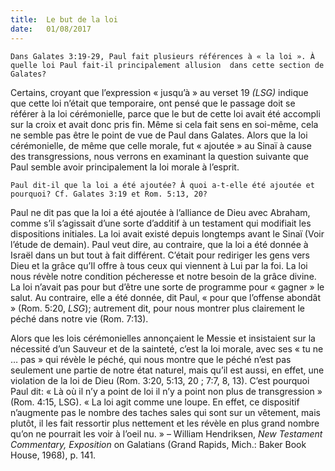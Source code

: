 ```yaml
---
title:  Le but de la loi
date:   01/08/2017
---
```


`Dans Galates 3:19-29, Paul fait plusieurs références à « la loi ». À quelle loi Paul fait-il principalement allusion  dans cette section de Galates?`

Certains, croyant que l’expression « jusqu’à » au verset 19 *(LSG)* indique que cette loi n’était que temporaire,  ont pensé que le passage doit se référer à la loi cérémonielle, parce que le but de cette loi avait été accompli  sur la croix et avait donc pris fin. Même si cela fait sens en soi-même, cela ne semble pas être le point de vue  de Paul dans Galates. Alors que la loi cérémonielle, de même que celle morale, fut « ajoutée » au Sinaï à cause  des transgressions, nous verrons en examinant la question suivante que Paul semble avoir principalement la  loi morale à l’esprit. 

`Paul dit-il que la loi a été ajoutée? À quoi a-t-elle été ajoutée et pourquoi? Cf. Galates 3:19 et Rom. 5:13, 20?`

Paul ne dit pas que la loi a été ajoutée à l’alliance de Dieu avec Abraham, comme s’il s’agissait d’une sorte  d’additif à un testament qui modifiait les dispositions initiales. La loi avait existé depuis longtemps avant le  Sinaï (Voir l’étude de demain). Paul veut dire, au contraire, que la loi a été donnée à Israël dans un but tout à  fait différent. C’était pour rediriger les gens vers Dieu et la grâce qu’Il offre à tous ceux qui viennent à Lui par la  foi. La loi nous révèle notre condition pécheresse et notre besoin de la grâce divine. La loi n’avait pas pour but  d’être une sorte de programme pour « gagner » le salut. Au contraire, elle a été donnée, dit Paul, « pour que  l’offense abondât » (Rom. 5:20, *LSG*); autrement dit, pour nous montrer plus clairement le péché dans notre vie (Rom. 7:13).

Alors que les lois cérémonielles annonçaient le Messie et insistaient sur la nécessité d’un Sauveur et de la  sainteté, c’est la loi morale, avec ses « tu ne … pas » qui révèle le péché, qui nous montre que le péché n’est pas seulement une partie de notre état naturel, mais qu’il est aussi, en effet, une violation de la loi de Dieu (Rom.  3:20, 5:13, 20 ; 7:7, 8, 13). C’est pourquoi Paul dit: « Là où il n’y a point de loi il n’y a point non plus de transgression » (Rom. 4:15, LSG). « La loi agit comme une loupe. En effet, ce dispositif n’augmente pas le  nombre des taches sales qui sont sur un vêtement, mais plutôt, il les fait ressortir plus nettement et les révèle en plus grand nombre qu’on ne pourrait les voir à l’oeil nu. » – William Hendriksen, *New Testament  Commentary, Exposition* on Galatians (Grand Rapids, Mich.: Baker Book House, 1968), p. 141.